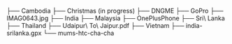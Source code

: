 ├── Cambodia 
├── Christmas (in progress)
├── DNGME
├── GoPro
├── IMAG0643.jpg
├── India
├── Malaysia
├── OnePlusPhone
├── Sri\ Lanka
├── Thailand
├── Udaipur\ To\ Jaipur.pdf
├── Vietnam
├── india-srilanka.gpx
└── mums-htc-cha-cha
